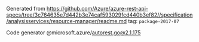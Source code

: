 Generated from https://github.com/Azure/azure-rest-api-specs/tree/3c764635e7d442b3e74caf593029fcd440b3ef82//specification/analysisservices/resource-manager/readme.md tag: `package-2017-07`

Code generator @microsoft.azure/autorest.go@2.1.175


